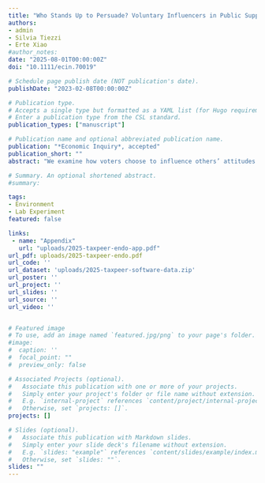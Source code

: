 ```yaml
---
title: "Who Stands Up to Persuade? Voluntary Influencers in Public Support for Pigouvian Taxation"
authors:
- admin
- Silvia Tiezzi
- Erte Xiao
#author_notes:
date: "2025-08-01T00:00:00Z"
doi: "10.1111/ecin.70019"

# Schedule page publish date (NOT publication's date).
publishDate: "2023-02-08T00:00:00Z"

# Publication type.
# Accepts a single type but formatted as a YAML list (for Hugo requirements).
# Enter a publication type from the CSL standard.
publication_types: ["manuscript"]

# Publication name and optional abbreviated publication name.
publication: "*Economic Inquiry*, accepted"
publication_short: ""
abstract: "We examine how voters choose to influence others’ attitudes toward policy, focusing on the context of Pigouvian taxation. Data from a controlled laboratory experiment show that individuals are generally reluctant to stand up and persuade others. Among those who do, both tax supporters and objectors are equally likely to volunteer—and equally persuasive. As a result, overall negative attitudes toward Pigouvian taxes persist. Moreover, it is the strength of individuals’ initial views, rather than an informational advantage, that increases the likelihood of self-nomination as first voters, regardless of the direction of those views. These findings help explain the enduring lack of public support for welfare-enhancing tax policies and suggest avenues for addressing it."

# Summary. An optional shortened abstract.
#summary:

tags:
- Environment
- Lab Experiment
featured: false

links:
 - name: "Appendix"
   url: "uploads/2025-taxpeer-endo-app.pdf"
url_pdf: uploads/2025-taxpeer-endo.pdf
url_code: ''
url_dataset: 'uploads/2025-taxpeer-software-data.zip'
url_poster: ''
url_project: ''
url_slides: ''
url_source: ''
url_video: ''


# Featured image
# To use, add an image named `featured.jpg/png` to your page's folder.
#image:
#  caption: ''
#  focal_point: ""
#  preview_only: false

# Associated Projects (optional).
#   Associate this publication with one or more of your projects.
#   Simply enter your project's folder or file name without extension.
#   E.g. `internal-project` references `content/project/internal-project/index.md`.
#   Otherwise, set `projects: []`.
projects: []

# Slides (optional).
#   Associate this publication with Markdown slides.
#   Simply enter your slide deck's filename without extension.
#   E.g. `slides: "example"` references `content/slides/example/index.md`.
#   Otherwise, set `slides: ""`.
slides: ""
---
```

